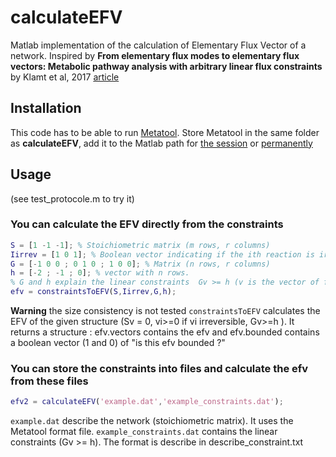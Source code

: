 # calculateEFV
Matlab implementation of the calculation of Elementary Flux Vector of a network.
Inspired by **From elementary flux modes to elementary flux vectors: Metabolic pathway analysis with arbitrary linear flux constraints** by Klamt et al, 2017 [article](https://journals.plos.org/ploscompbiol/article?id=10.1371/journal.pcbi.1005409#sec007)

## Installation
This code has to be able to run [Metatool](http://pinguin.biologie.uni-jena.de/bioinformatik/networks/). Store Metatool in the same folder as **calculateEFV**, add it to the Matlab path for [the session](http://fr.mathworks.com/help/matlab/ref/addpath.html) or [permanently](https://fr.mathworks.com/help/matlab/matlab_env/what-is-the-matlab-search-path.html)

## Usage
(see test_protocole.m to try it)

### You can calculate the EFV directly from the constraints

```Matlab
S = [1 -1 -1]; % Stoichiometric matrix (m rows, r columns)
Iirrev = [1 0 1]; % Boolean vector indicating if the ith reaction is irreversible (1) or not (0)
G = [-1 0 0 ; 0 1 0 ; 1 0 0]; % Matrix (n rows, r columns)
h = [-2 ; -1 ; 0]; % vector with n rows.
% G and h explain the linear constraints  Gv >= h (v is the vector of flux)
efv = constraintsToEFV(S,Iirrev,G,h);
```
**Warning** the size consistency is not tested
```constraintsToEFV``` calculates the EFV of the given structure (Sv = 0, vi>=0 if vi irreversible, Gv>=h ). It returns a structure : efv.vectors contains the efv and efv.bounded contains a boolean vector (1 and 0) of "is this efv bounded ?"

### You can store the constraints into files and calculate the efv from these files
```Matlab
efv2 = calculateEFV('example.dat','example_constraints.dat');
```
```example.dat``` describe the network (stoichiometric matrix). It uses the Metatool format file.
```example_constraints.dat``` contains the linear constraints (Gv >= h). The format is describe in describe_constraint.txt
